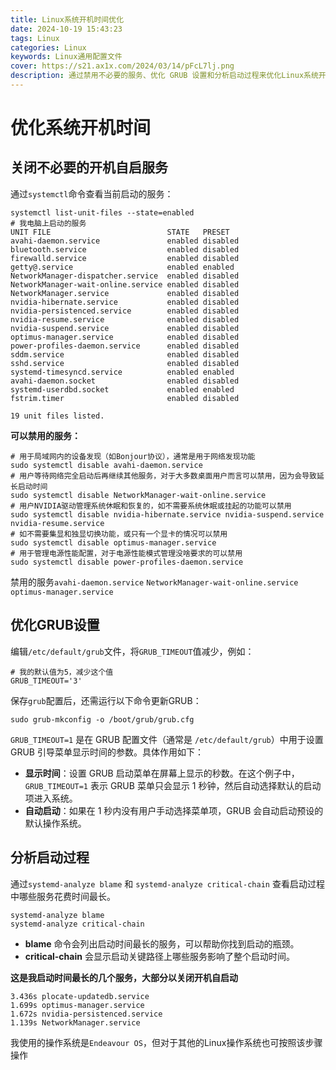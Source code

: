 ```yaml
---
title: Linux系统开机时间优化
date: 2024-10-19 15:43:23
tags: Linux
categories: Linux
keywords: Linux通用配置文件
cover: https://s21.ax1x.com/2024/03/14/pFcL7lj.png
description: 通过禁用不必要的服务、优化 GRUB 设置和分析启动过程来优化Linux系统开机时间
---
```

# 优化系统开机时间
## 关闭不必要的开机自启服务

通过`systemctl`命令查看当前启动的服务：

```
systemctl list-unit-files --state=enabled
# 我电脑上启动的服务
UNIT FILE                          STATE   PRESET  
avahi-daemon.service               enabled disabled
bluetooth.service                  enabled disabled
firewalld.service                  enabled disabled
getty@.service                     enabled enabled 
NetworkManager-dispatcher.service  enabled disabled
NetworkManager-wait-online.service enabled disabled
NetworkManager.service             enabled disabled
nvidia-hibernate.service           enabled disabled
nvidia-persistenced.service        enabled disabled
nvidia-resume.service              enabled disabled
nvidia-suspend.service             enabled disabled
optimus-manager.service            enabled disabled
power-profiles-daemon.service      enabled disabled
sddm.service                       enabled disabled
sshd.service                       enabled disabled
systemd-timesyncd.service          enabled enabled 
avahi-daemon.socket                enabled disabled
systemd-userdbd.socket             enabled enabled 
fstrim.timer                       enabled disabled

19 unit files listed.
```

**可以禁用的服务：**

```
# 用于局域网内的设备发现（如Bonjour协议），通常是用于网络发现功能
sudo systemctl disable avahi-daemon.service
# 用户等待网络完全启动后再继续其他服务，对于大多数桌面用户而言可以禁用，因为会导致延长启动时间
sudo systemctl disable NetworkManager-wait-online.service
# 用户NVIDIA驱动管理系统休眠和恢复的，如不需要系统休眠或挂起的功能可以禁用
sudo systemctl disable nvidia-hibernate.service nvidia-suspend.service nvidia-resume.service
# 如不需要集显和独显切换功能，或只有一个显卡的情况可以禁用
sudo systemctl disable optimus-manager.service
# 用于管理电源性能配置，对于电源性能模式管理没啥要求的可以禁用
sudo systemctl disable power-profiles-daemon.service
```

禁用的服务`avahi-daemon.service` `NetworkManager-wait-online.service` `optimus-manager.service`

## 优化GRUB设置

编辑`/etc/default/grub`文件，将`GRUB_TIMEOUT`值减少，例如：

```
# 我的默认值为5，减少这个值
GRUB_TIMEOUT='3'
```

保存`grub`配置后，还需运行以下命令更新GRUB：

```
sudo grub-mkconfig -o /boot/grub/grub.cfg
```

`GRUB_TIMEOUT=1` 是在 GRUB 配置文件（通常是 `/etc/default/grub`）中用于设置 GRUB 引导菜单显示时间的参数。具体作用如下：

- **显示时间**：设置 GRUB 启动菜单在屏幕上显示的秒数。在这个例子中，`GRUB_TIMEOUT=1` 表示 GRUB 菜单只会显示 1 秒钟，然后自动选择默认的启动项进入系统。
- **自动启动**：如果在 1 秒内没有用户手动选择菜单项，GRUB 会自动启动预设的默认操作系统。

## 分析启动过程

通过`systemd-analyze blame` 和 `systemd-analyze critical-chain` 查看启动过程中哪些服务花费时间最长。

```
systemd-analyze blame
systemd-analyze critical-chain
```

- **blame** 命令会列出启动时间最长的服务，可以帮助你找到启动的瓶颈。
- **critical-chain** 会显示启动关键路径上哪些服务影响了整个启动时间。

**这是我启动时间最长的几个服务，大部分以关闭开机自启动**

```
3.436s plocate-updatedb.service
1.699s optimus-manager.service
1.672s nvidia-persistenced.service
1.139s NetworkManager.service
```

我使用的操作系统是`Endeavour OS`，但对于其他的Linux操作系统也可按照该步骤操作
